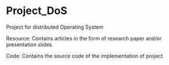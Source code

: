 # Project_DoS
Project for distributed Operating System

Resource: Contains articles in the form of research paper and/or presentation slides. 

Code: Contains the source code of the implementation of project